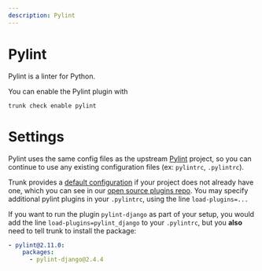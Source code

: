 ```yaml
---
description: Pylint
---
```


# Pylint

Pylint is a linter for Python.

You can enable the Pylint plugin with

```shell
trunk check enable pylint
```

# Settings

Pylint uses the same config files as the 
upstream [Pylint](https://pypi.org/project/pylint/) project, so you can continue to use any
existing configuration files (ex: `pylintrc`, `.pylintrc`).

Trunk provides a [default configuration](https://github.com/trunk-io/plugins/tree/main/linters/pylint) if your project does not already have one,
which you can see in our [open source plugins repo](https://github.com/trunk-io/plugins/tree/main).
You may specify additional pylint plugins in your `.pylintrc`, using the line `load-plugins=...`

If you want to run the plugin `pylint-django` as part of your setup, you would add the line `load-plugins=pylint_django` to your `.pylintrc`, but you **also** need to tell trunk to install the package:

```yaml
- pylint@2.11.0:
    packages:
      - pylint-django@2.4.4

```




